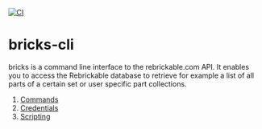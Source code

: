 [![CI](https://github.com/wendehals/bricks-cli/actions/workflows/ci.yml/badge.svg)](https://github.com/wendehals/bricks-cli/actions/workflows/ci.yml)

# bricks-cli

bricks is a command line interface to the rebrickable.com API. It enables you to access the Rebrickable database to retrieve for example a list of all parts of a certain set or user specific part collections.

1. [Commands](docs/commands.md)
2. [Credentials](docs/credentials.md)
3. [Scripting](docs/scripting.md)
